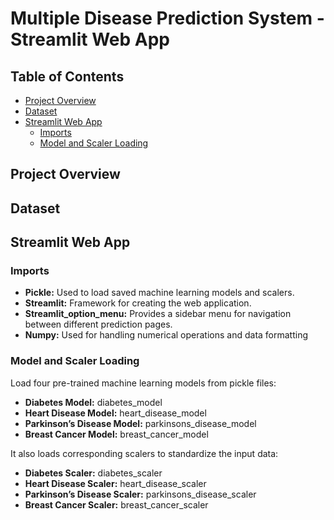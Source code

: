 # Multiple Disease Prediction System - Streamlit Web App

## Table of Contents
- [Project Overview](#project-overview)
- [Dataset](#dataset)
- [Streamlit Web App](#streamlit-web-app)
  - [Imports](#imports)
  - [Model and Scaler Loading](#model-and-scaler-loading)

## Project Overview

## Dataset

## Streamlit Web App
### Imports
- **Pickle:** Used to load saved machine learning models and scalers.
- **Streamlit:** Framework for creating the web application.
- **Streamlit_option_menu:** Provides a sidebar menu for navigation between different prediction pages.
- **Numpy:** Used for handling numerical operations and data formatting

### Model and Scaler Loading
Load four pre-trained machine learning models from pickle files:
- **Diabetes Model:** diabetes_model
- **Heart Disease Model:** heart_disease_model
- **Parkinson’s Disease Model:** parkinsons_disease_model
- **Breast Cancer Model:** breast_cancer_model

It also loads corresponding scalers to standardize the input data:
- **Diabetes Scaler:** diabetes_scaler
- **Heart Disease Scaler:** heart_disease_scaler
- **Parkinson’s Disease Scaler:** parkinsons_disease_scaler
- **Breast Cancer Scaler:** breast_cancer_scaler
